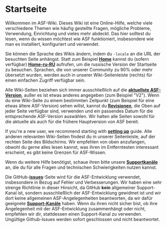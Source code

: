 # Startseite

Willkommen im ASF-Wiki. Dieses Wiki ist eine Online-Hilfe, welche viele verschiedene Themen wie häufig gestellte Fragen, mögliche Probleme, Verwendung, Einrichtung und vieles mehr abdeckt. Das hier solltest du lesen, wenn du wissen möchtest wie ASF funktioniert, insbesondere wie man es installiert, konfiguriert und verwendet.

Sie können die Sprache des Wikis ändern, indem du `-locale` an die URL der besuchten Seite anhängst. Statt zum Beispiel **[Home](https://github.com/JustArchiNET/ArchiSteamFarm/wiki/Home)** kannst du (sofern verfügbar) **[Home-ru-RU](https://github.com/JustArchiNET/ArchiSteamFarm/wiki/Home-ru-RU)** aufrufen, um die russische Version der Startseite zu besuchen. Sprachen, die von unserer Community zu 90% oder mehr übersetzt wurden, werden auch in unserer Wiki-Seitenleiste (rechts) für einen einfachen Zugriff verfügbar sein.

Alle Wiki-Seiten beziehen sich immer ausschließlich auf die **[aktuellste ASF-Version](https://github.com/JustArchiNET/ArchiSteamFarm/releases)**, außer es ist etwas anderes angegeben (zum Beispiel "V2"). Wenn du eine Wiki-Seite zu einem bestimmten Zeitpunkt (zum Beispiel für eine etwas ältere ASF-Version) sehen willst, kannst du **[Revisionen](https://github.com/JustArchiNET/ArchiSteamFarm/wiki/_history)**, die Oben auf jeder Seite verfügbar sind, verwenden und ein passendes Datum für die entsprechende ASF-Version auswählen. Wir halten alle Seiten sowohl für die aktuelle als auch für die frühere Hauptversion von ASF bereit.

If you're a new user, we recommend starting with **[setting up](https://github.com/JustArchiNET/ArchiSteamFarm/wiki/Setting-up)** guide. Alle anderen relevanten Wiki-Seiten findest du in unserer Seitenleiste, auf der rechten Seite des Bildschirms. Wir empfehlen von oben anzufangen, obwohl du gerne alles lesen kannst, was ihren im Entferntesten interessant erscheint, es gibt keine Grenzen für ASF-Wissen.

Wenn du weitere Hilfe benötigst, schaue ihren bitte unsere **[Supportkanäle](https://github.com/JustArchiNET/ArchiSteamFarm/blob/main/.github/SUPPORT.md)** an, die du für alle Fragen und technischen Schwierigkeiten nutzen kannst.

Die GitHub-**[issues](https://github.com/JustArchiNET/ArchiSteamFarm/issues)**-Seite wird für die ASF-Entwicklung verwendet, insbesondere in Bezug auf Fehler und Verbesserungen. Wir haben eine sehr strenge Richtlinie in dieser Hinsicht, da GitHub **kein** allgemeiner Support-Kanal ist, sondern ausschließlich der ASF-Entwicklung gewidmet ist und wir dort keine allgemeinen ASF-Angelegenheiten beantworten, da wir dafür geeignete **[ Support-Kanäle](https://github.com/JustArchiNET/ArchiSteamFarm/blob/main/.github/SUPPORT.md)** haben. Wenn du ihren nicht sicher bist, ob ihre Angelegenheit mit der ASF-Entwicklung zusammenhängt oder nicht, empfehlen wir dir, stattdessen einen Support-Kanal zu verwenden. Ungültige Github-Issues werden sofort geschlossen und nicht beantwortet.